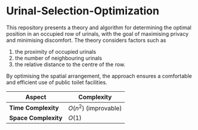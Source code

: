 # Urinal-Selection-Optimization
This repository presents a theory and algorithm for determining the optimal position in an occupied row of urinals, with the goal of maximising privacy and minimising discomfort. The theory considers factors such as 
1. the proximity of occupied urinals 
2. the number of neighbouring urinals 
3. the relative distance to the centre of the row. 

By optimising the spatial arrangement, the approach ensures a comfortable and efficient use of public toilet facilities.

| **Aspect**                 | **Complexity** |
|----------------------------|----------------------|
| **Time Complexity**         | $O(n^2)$ (improvable)          |
| **Space Complexity**        | $O(1)$                |
